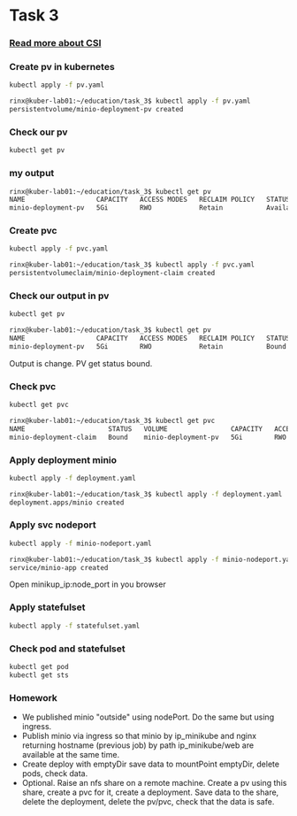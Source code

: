 # Task 3
### [Read more about CSI](https://habr.com/ru/company/flant/blog/424211/)
### Create pv in kubernetes
```bash
kubectl apply -f pv.yaml
```
```bash
rinx@kuber-lab01:~/education/task_3$ kubectl apply -f pv.yaml
persistentvolume/minio-deployment-pv created
```

### Check our pv
```bash
kubectl get pv
```
### my output
```bash
rinx@kuber-lab01:~/education/task_3$ kubectl get pv
NAME                  CAPACITY   ACCESS MODES   RECLAIM POLICY   STATUS      CLAIM   STORAGECLASS   REASON   AGE
minio-deployment-pv   5Gi        RWO            Retain           Available    
```
### Create pvc
```bash
kubectl apply -f pvc.yaml
```
```bash
rinx@kuber-lab01:~/education/task_3$ kubectl apply -f pvc.yaml
persistentvolumeclaim/minio-deployment-claim created
```
### Check our output in pv 
```bash
kubectl get pv
```
```bash
rinx@kuber-lab01:~/education/task_3$ kubectl get pv
NAME                  CAPACITY   ACCESS MODES   RECLAIM POLICY   STATUS   CLAIM                            STORAGECLASS   REASON   AGE
minio-deployment-pv   5Gi        RWO            Retain           Bound    default/minio-deployment-claim                           2m41s
```

Output is change. PV get status bound.
### Check pvc
```bash
kubectl get pvc
```
```bash
rinx@kuber-lab01:~/education/task_3$ kubectl get pvc
NAME                     STATUS   VOLUME                CAPACITY   ACCESS MODES   STORAGECLASS   AGE
minio-deployment-claim   Bound    minio-deployment-pv   5Gi        RWO                           106s
```

### Apply deployment minio
```bash
kubectl apply -f deployment.yaml
```
```bash
rinx@kuber-lab01:~/education/task_3$ kubectl apply -f deployment.yaml
deployment.apps/minio created
```

### Apply svc nodeport
```bash
kubectl apply -f minio-nodeport.yaml
```
```bash
rinx@kuber-lab01:~/education/task_3$ kubectl apply -f minio-nodeport.yaml
service/minio-app created

```
Open minikup_ip:node_port in you browser

### Apply statefulset
```bash
kubectl apply -f statefulset.yaml
```
### Check pod and statefulset
```bash
kubectl get pod
kubectl get sts
```

### Homework
* We published minio "outside" using nodePort. Do the same but using ingress.
* Publish minio via ingress so that minio by ip_minikube and nginx returning hostname (previous job) by path ip_minikube/web are available at the same time.
* Create deploy with emptyDir save data to mountPoint emptyDir, delete pods, check data.
* Optional. Raise an nfs share on a remote machine. Create a pv using this share, create a pvc for it, create a deployment. Save data to the share, delete the deployment, delete the pv/pvc, check that the data is safe.
